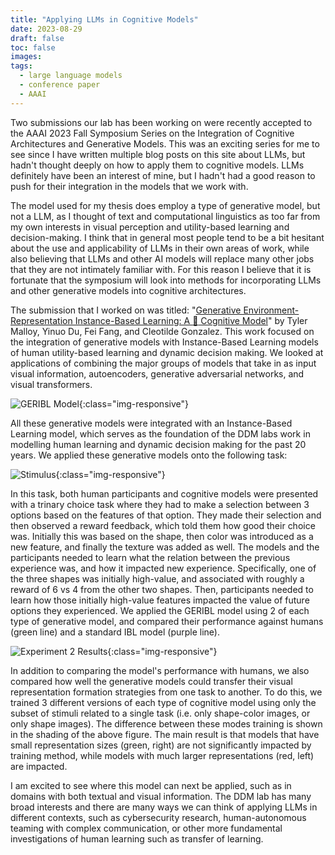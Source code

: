```yaml
---
title: "Applying LLMs in Cognitive Models"
date: 2023-08-29
draft: false
toc: false
images:
tags:
  - large language models
  - conference paper  
  - AAAI 
---
```


Two submissions our lab has been working on were recently accepted to the AAAI 2023 Fall Symposium Series on the Integration of Cognitive Architectures and Generative Models. This was an exciting series for me to see since I have written multiple blog posts on this site about LLMs, but hadn't thought deeply on how to apply them to cognitive models. LLMs definitely have been an interest of mine, but I hadn't had a good reason to push for their integration in the models that we work with. 

The model used for my thesis does employ a type of generative model, but not a LLM, as I thought of text and computational linguistics as too far from my own interests in visual perception and utility-based learning and decision-making. I think that in general most people tend to be a bit hesitant about the use and applicability of LLMs in their own areas of work, while also believing that LLMs and other AI models will replace many other jobs that they are not intimately familiar with. For this reason I believe that it is fortunate that the symposium will look into methods for incorporating LLMs and other generative models into cognitive architectures. 

The submission that I worked on was titled: "[Generative Environment-Representation  Instance-Based Learning: A :hamster: Cognitive Model](https://www.researchgate.net/publication/373258151_Generative_Environment-Representation_Instance-Based_Learning_A_Cognitive_Model)" by Tyler Malloy, Yinuo Du, Fei Fang, and Cleotilde Gonzalez. This work focused on the integration of generative models with Instance-Based Learning models of human utility-based learning and dynamic decision making. We looked at applications of combining the major groups of models that take in as input visual information, autoencoders, generative adversarial networks, and visual transformers. 

![GERIBL Model](https://raw.githubusercontent.com/DDM-Lab/contextualBoxGame/main/2023AAAI-GenerativeEnvironmentRepresentationIBL/figures/GERIBL.png?token=GHSAT0AAAAAACFGI6IDEGG53AJCCNMMGXUYZHOAFGQ){:class="img-responsive"}

All these generative models were integrated with an Instance-Based Learning model, which serves as the foundation of the DDM labs work in modelling human learning and dynamic decision making for the past 20 years. We applied these generative models onto the following task:

![Stimulus](https://raw.githubusercontent.com/DDM-Lab/contextualBoxGame/main/2023AAAI-GenerativeEnvironmentRepresentationIBL/figures/Stimulus.png?token=GHSAT0AAAAAACFGI6ICL4HZNKN5HXHCIA4MZHOAGSQ){:class="img-responsive"}

In this task, both human participants and cognitive models were presented with a trinary choice task where they had to make a selection between 3 options based on the features of that option. They made their selection and then observed a reward feedback, which told them how good their choice was. Initially this was based on the shape, then color was introduced as a new feature, and finally the texture was added as well. The models and the participants needed to learn what the relation between the previous experience was, and how it impacted new experience. Specifically, one of the three shapes was initially high-value, and associated with roughly a reward of 6 vs 4 from the other two shapes. Then, participants needed to learn how those initially high-value features impacted the value of future options they experienced. We applied the GERIBL model using 2 of each type of generative model, and compared their performance against humans (green line) and a standard IBL model (purple line).

![Experiment 2 Results](https://raw.githubusercontent.com/DDM-Lab/contextualBoxGame/main/2023AAAI-GenerativeEnvironmentRepresentationIBL/figures/Exp2.png?token=GHSAT0AAAAAACFGI6IDWIHQ6JSSQUNMMJ5QZHOCQBA){:class="img-responsive"}

In addition to comparing the model's performance with humans, we also compared how well the generative models could transfer their visual representation formation strategies from one task to another. To do this, we trained 3 different versions of each type of cognitive model using only the subset of stimuli related to a single task (i.e. only shape-color images, or only shape images). The difference between these modes training is shown in the shading of the above figure. The main result is that models that have small representation sizes (green, right) are not significantly impacted by training method, while models with much larger representations (red, left) are impacted. 

I am excited to see where this model can next be applied, such as in domains with both textual and visual information. The DDM lab has many broad interests and there are many ways we can think of applying LLMs in different contexts, such as cybersecurity research, human-autonomous teaming with complex communication, or other more fundamental investigations of human learning such as transfer of learning. 